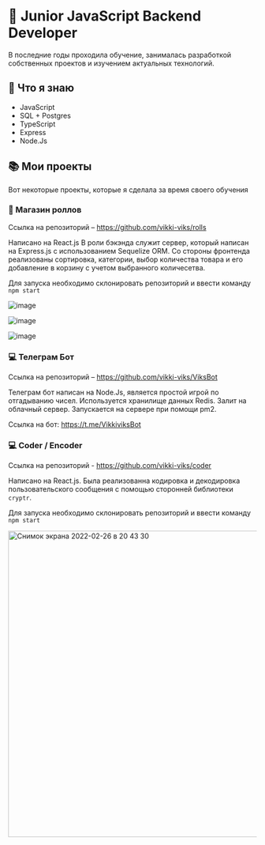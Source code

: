 # 👋 Junior JavaScript Backend Developer

В последние годы проходила обучение, занималась разработкой собственных проектов и изучением актуальных технологий.

## 🔭 Что я знаю
- JavaScript
- SQL + Postgres
- TypeScript
- Express
- Node.Js

## 📚 Мои проекты
Вот некоторые проекты, которые я сделала за время своего обучения

### 🍱 Магазин роллов
Ссылка на репозиторий – https://github.com/vikki-viks/rolls

Написано на React.js 
В роли бэкэнда служит сервер, который написан на Express.js с использованием Sequelize ORM.
Со стороны фронтенда реализованы сортировка, категории, выбор количества товара и его добавление в корзину с учетом выбранного количесетва.

Для запуска необходимо склонировать репозиторий и ввести команду `npm start`

![image](https://user-images.githubusercontent.com/77355397/155853985-04200c11-8187-467b-a23b-40947bb9f209.png)


![image](https://user-images.githubusercontent.com/77355397/155853991-6fbb4b15-20c1-451b-83e2-d0320b29d904.png)


![image](https://user-images.githubusercontent.com/77355397/155853994-57de8f7b-4a21-49a4-b922-41b648ea924a.png)

### 💻 Телеграм Бот
Ссылка на репозиторий – https://github.com/vikki-viks/ViksBot

Телеграм бот написан на Node.Js, является простой игрой по отгадыванию чисел. Используется хранилище данных Redis. Залит на облачный сервер. Запускается на сервере при помощи pm2.

Ссылка на бот: https://t.me/VikkiviksBot

### 💻 Coder / Encoder
Ссылка на репозиторий - https://github.com/vikki-viks/coder

Написано на React.js. Была реализованна кодировка и декодировка пользовательского сообщения с помощью сторонней библиотеки `cryptr`.

Для запуска необходимо склонировать репозиторий и ввести команду `npm start`

<img width="620" alt="Снимок экрана 2022-02-26 в 20 43 30" src="https://user-images.githubusercontent.com/77355397/155854036-cb0283e3-9aa4-48d9-96e5-8f96142cae38.png">



